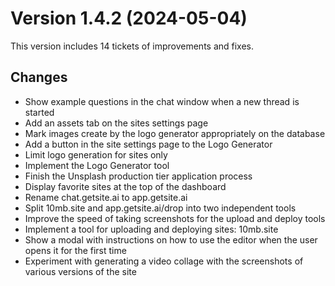 # Version 1.4.2 (2024-05-04)

This version includes 14 tickets of improvements and fixes.

## Changes

- Show example questions in the chat window when a new thread is started
- Add an assets tab on the sites settings page
- Mark images create by the logo generator appropriately on the database
- Add a button in the site settings page to the Logo Generator
- Limit logo generation for sites only
- Implement the Logo Generator tool
- Finish the Unsplash production tier application process
- Display favorite sites at the top of the dashboard
- Rename chat.getsite.ai to app.getsite.ai
- Split 10mb.site and app.getsite.ai/drop into two independent tools
- Improve the speed of taking screenshots for the upload and deploy tools
- Implement a tool for uploading and deploying sites: 10mb.site
- Show a modal with instructions on how to use the editor when the user opens it for the first time
- Experiment with generating a video collage with the screenshots of various versions of the site
